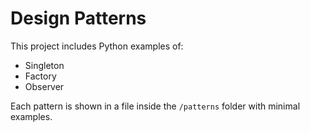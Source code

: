 # Design Patterns

This project includes Python examples of:
- Singleton
- Factory
- Observer

Each pattern is shown in a file inside the `/patterns` folder with minimal examples.
